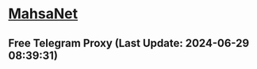 
# [MahsaNet](https://t.me/mahsa_net)
## Free Telegram Proxy (Last Update: 2024-06-29 08:39:31)

    
